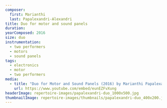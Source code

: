```yaml
---
composer:
  first: Marianthi
  last: Papalexandri-Alexandri
title: Duo for motor and sound panels
duration:
yearComposed: 2016
size: duo
instrumentation:
  - two performers
  - motors
  - sound panels
tags:
  - electronics
  - motor
  - two performers
media:
  - title: "Duo for Motor and Sound Panels (2016) by Marianthi Papalexandri-Alexandri - [Switch~ Ensemble]"
    url: https://www.youtube.com/embed/eunEZFvXung
headerImage: repertoire-images/papalexandri-duo_1000x500.jpg
thumbnailImage: repertoire-images/thumbnails/papalexandri-duo_400x200.jpg
---
```

